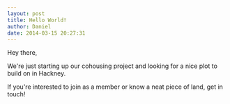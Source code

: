 ```yaml
---
layout: post
title: Hello World!
author: Daniel
date: 2014-03-15 20:27:31
---
```


Hey there,

We're just starting up our cohousing project and looking for a nice plot to build on in Hackney.

If you're interested to join as a member or know a neat piece of land, get in touch!